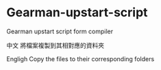 # Gearman-upstart-script
Gearman upstart script form compiler

中文
將檔案複製到其相對應的資料夾

Engligh
Copy the files to their corresponding folders